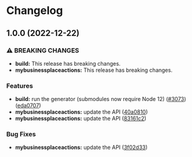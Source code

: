 # Changelog

## 1.0.0 (2022-12-22)


### ⚠ BREAKING CHANGES

* **build:** This release has breaking changes.
* **mybusinessplaceactions:** This release has breaking changes.

### Features

* **build:** run the generator (submodules now require Node 12) ([#3073](https://github.com/googleapis/google-api-nodejs-client/issues/3073)) ([eda0707](https://github.com/googleapis/google-api-nodejs-client/commit/eda07079dadab46a80b6f9ede618f4f43030169e))
* **mybusinessplaceactions:** update the API ([40a0810](https://github.com/googleapis/google-api-nodejs-client/commit/40a0810e1bfaf351782486f2d69915f982000882))
* **mybusinessplaceactions:** update the API ([83161c2](https://github.com/googleapis/google-api-nodejs-client/commit/83161c2e900ba310da8570497b1ac4312c0f26ab))


### Bug Fixes

* **mybusinessplaceactions:** update the API ([3f02d33](https://github.com/googleapis/google-api-nodejs-client/commit/3f02d3387d32385d7e0d657bad911d62bed983a0))
